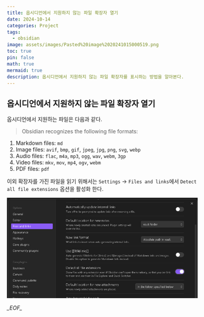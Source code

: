 ```yaml
---
title: 옵시디언에서 지원하지 않는 파일 확장자 열기
date: 2024-10-14
categories: Project
tags:
  - obsidian
image: assets/images/Pasted%20image%2020241015000519.png
toc: true
pin: false
math: true
mermaid: true
description: 옵시디언에서 지원하지 않는 파일 확장자를 표시하는 방법을 알아본다.
---
```

## 옵시디언에서 지원하지 않는 파일 확장자 열기

옵시디언에서 지원하는 파일은 다음과 같다.

> Obsidian recognizes the following file formats:

1. Markdown files: `md`
2. Image files: `avif`, `bmp`, `gif`, `jpeg`, `jpg`, `png`, `svg`, `webp`
3. Audio files: `flac`, `m4a`, `mp3`, `ogg`, `wav`, `webm`, `3gp`
4. Video files: `mkv`, `mov`, `mp4`, `ogv`, `webm`
5. PDF files: `pdf`

이외 확장자를 가진 파일을 읽기 위해서는 `Settings` -> `Files and links`에서 `Detect all file extensions` 옵션을 활성화 한다.

![](/assets/images/Pasted%20image%2020241015000519.png)

_\_EOF\__
